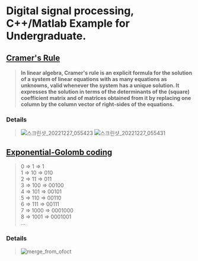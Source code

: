 # Digital signal processing, C++/Matlab Example for Undergraduate.  

## [Cramer's Rule](https://en.wikipedia.org/wiki/Cramer%27s_rule)  
 > #### In linear algebra, Cramer's rule is an explicit formula for the solution of a system of linear equations with as many equations as unknowns, valid whenever the system has a unique solution. It expresses the solution in terms of the determinants of the (square) coefficient matrix and of matrices obtained from it by replacing one column by the column vector of right-sides of the equations.  
### Details
 > ![스크린샷_20221227_055423](https://user-images.githubusercontent.com/49416429/209582824-d73f6352-161f-45a4-a706-4d415dd90fc0.png)
 > ![스크린샷_20221227_055431](https://user-images.githubusercontent.com/49416429/209582831-3abecea8-f7cf-49f0-852d-7be15b8b9e6a.png)


## [Exponential-Golomb coding](https://en.wikipedia.org/wiki/Exponential-Golomb_coding)  
 > 0 ⇒ 1 ⇒ 1  
 > 1 ⇒ 10 ⇒ 010  
 > 2 ⇒ 11 ⇒ 011  
 > 3 ⇒ 100 ⇒ 00100  
 > 4 ⇒ 101 ⇒ 00101  
 > 5 ⇒ 110 ⇒ 00110  
 > 6 ⇒ 111 ⇒ 00111  
 > 7 ⇒ 1000 ⇒ 0001000  
 > 8 ⇒ 1001 ⇒ 0001001  
 > ...  
  
### Details  
 > ![merge_from_ofoct](https://user-images.githubusercontent.com/49416429/209583066-c7c6ca4e-02b8-44c1-9a14-389a4bf01f8e.jpg)


